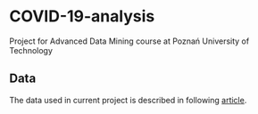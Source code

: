 # COVID-19-analysis
Project for Advanced Data Mining course at Poznań University of Technology


## Data
The data used in current project is described in following [article](ttps://www.nature.com/articles/s42256-020-0180-7).
